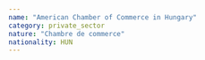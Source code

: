 ```yaml
---
name: "American Chamber of Commerce in Hungary"
category: private_sector
nature: "Chambre de commerce"
nationality: HUN
---
```

    